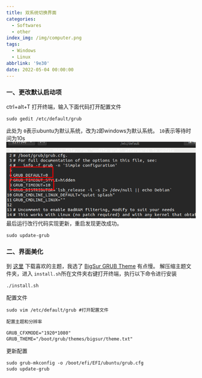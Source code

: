 ```yaml
---
title: 双系统切换界面
categories:
  - Softwares
  - other
index_img: /img/computer.png
tags:
  - Windows
  - Linux
abbrlink: '9e30'
date: 2022-05-04 00:00:00
---
```


### 一、更改默认启动项

ctrl+alt+T 打开终端，输入下面代码打开配置文件

    sudo gedit /etc/default/grub

此处为 `0`表示ubuntu为默认系统，改为`2`即windows为默认系统。
`10`表示等待时间为10s
![image.png](../../../../image/doubleOS/parameters.png)
最后运行改行代码实现更新，重启发现更改成功。

```shell
sudo update-grub
```



### 二、界面美化

到 [这里](https://www.gnome-look.org/browse?cat=109\&ord=latest) 下载喜欢的主题，我选了 [BigSur GRUB Theme](https://www.gnome-look.org/p/1443844) 有点慢。
解压缩主题文件夹，进入 `install.sh`所在文件夹右键打开终端，执行以下命令进行安装

```shell
./install.sh
```

配置文件

```shell
sudo vim /etc/default/grub #打开配置文件
```

	配置主题和分辨率

```shell
GRUB_CFXMODE="1920*1080"
GRUB_THEME="/boot/grub/themes/bigsur/theme.txt"
```

更新配置

```shell
sudo grub-mkconfig -o /boot/efi/EFI/ubuntu/grub.cfg
sudo update-grub
```

